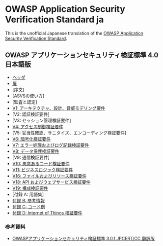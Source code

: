 # OWASP Application Security Verification Standard ja

This is the unofficial Japanese translation of the [OWASP Application Security Verification Standard](https://github.com/OWASP/ASVS).

## OWASP アプリケーションセキュリティ検証標準 4.0 日本語版

* [ヘッダ](4.0/ja/0x00-Header.md)
* [扉](4.0/ja/0x01-Frontispiece.md)
* [序文] <!-- (4.0/ja/0x02-Preface.md) -->
* [ASVSの使い方] <!-- (4.0/ja/0x03-Using-ASVS.md) -->
* [監査と認定] <!-- (4.0/ja/0x04-Assessment_and_Certification.md) -->
* [V1: アーキテクチャ、設計、脅威モデリング要件](4.0/ja/0x10-V1-Architecture.md)
* [V2: 認証検証要件] <!-- (4.0/ja/0x11-V2-Authentication.md) -->
* [V3: セッション管理検証要件] <!-- (4.0/ja/0x12-V3-Session-management.md) -->
* [V4: アクセス制御検証要件](4.0/ja/0x12-V4-Access-Control.md)
* [V5: 妥当性確認、サニタイズ、エンコーディング検証要件] <!-- (4.0/ja/0x13-V5-Input-Validation.md) -->
* [V6: 暗号化検証要件](4.0/ja/0x14-V6-Cryptography.md)
* [V7: エラー処理およびログ記録検証要件](4.0/ja/0x15-V7-Error-Logging.md)
* [V8: データ保護検証要件](4.0/ja/0x16-V8-Data-Protection.md)
* [V9: 通信検証要件] <!-- (4.0/ja/0x17-V9-Communications.md) -->
* [V10: 悪意あるコード検証要件](4.0/ja/0x18-V10-Malicious.md)
* [V11: ビジネスロジック検証要件](4.0/ja/0x19-V11-BusLogic.md)
* [V16: ファイルおよびリソース検証要件](4.0/ja/0x21-V16-Files-Resources.md)
* [V18: API およびウェブサービス検証要件](4.0/ja/0x23-V18-API.md)
* [V19: 構成検証要件](4.0/ja/0x24-V19-Config.md)
* [付録 A: 用語集] <!-- (4.0/ja/0x90-Appendix-A_Glossary.md) -->
* [付録 B: 参考情報](4.0/ja/0x91-Appendix-B_References.md)
* [付録 C: コード例](4.0/ja/0x92-Appendix-C_CodeExamples.md)
* [付録 D: Internet of Things 検証要件](4.0/ja/0x93-Appendix-D_IoT.md)

### 参考資料

* [OWASPアプリケーションセキュリティ検証標準 3.0.1 JPCERT/CC 翻訳版](https://www.jpcert.or.jp/securecoding/materials-owaspasvs.html)
